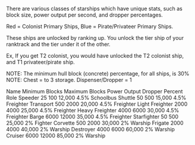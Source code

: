 There are various classes of starships which have unique stats, such as block size, power output per second, and dropper percentages.

Red = Colonist Primary Ships, Blue = Pirate/Privateer Primary Ships.

These ships are unlocked by ranking up. You unlock the tier ship of your ranktrack and the tier under it of the other.

Ex, If you get T2 colonist, you would have unlocked the T2 colonist ship, and T1 privateer/pirate ship.

NOTE: The minimum hull block (concrete) percentage, for all ships, is 30% NOTE: Chest = to 3 storage. Dispenser/Dropper = 1

Name	Minimum Blocks	Maximum Blocks	Power Output	Dropper Percent	Role
Speeder	25	100	12,000	4.5%	Schoolbus
Shuttle	50	500	15,000	4.5%	Freighter
Transport	500	2000	20,000	4.5%	Freighter
Light Freighter	2000	4000	25,000	4.5%	Freighter
Heavy Freighter	4000	6000	30,000	4.5%	Freighter
Barge	6000	12000	35,000	4.5%	Freighter
Starfighter	50	500	25,000	2%	Fighter
Corvette	500	2000	30,000	2%	Warship
Frigate	2000	4000	40,000	2%	Warship
Destroyer	4000	6000	60,000	2%	Warship
Cruiser	6000	12000	85,000	2%	Warship
